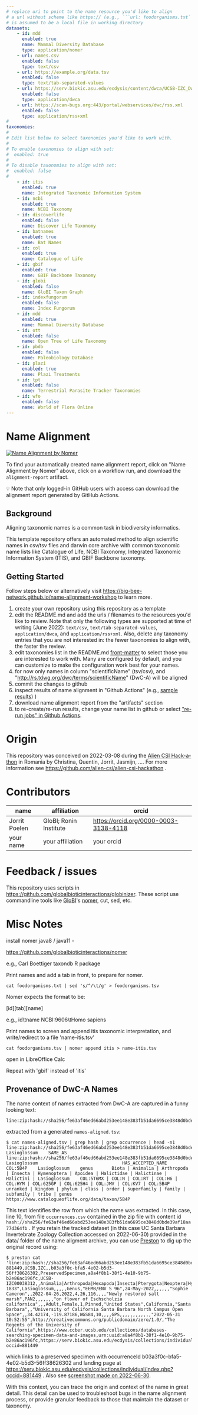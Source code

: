 ```yaml
---
# replace uri to point to the name resource you'd like to align
# a url without scheme like https:// (e.g., ```url: foodorganisms.txt```) 
# is assumed to be a local file in working directory
datasets:
    - id: mdd
      enabled: true
      name: Mammal Diversity Database
      type: application/nomer
    - url: names.csv
      enabled: false
      type: text/csv
    - url: https://example.org/data.tsv
      enabled: false
      type: text/tab-separated-values
    - url: https://serv.biokic.asu.edu/ecdysis/content/dwca/UCSB-IZC_DwC-A.zip
      enabled: false
      type: application/dwca
    - url: https://scan-bugs.org:443/portal/webservices/dwc/rss.xml 
      enabled: false
      type: application/rss+xml
# 
taxonomies:
#
# Edit list below to select taxonomies you'd like to work with. 
#
# To enable taxonomies to align with set:
#  enabled: true 
#
# To disable taxonomies to align with set: 
#  enabled: false
#
    - id: itis
      enabled: true
      name: Integrated Taxonomic Information System
    - id: ncbi
      enabled: true
      name: NCBI Taxonomy
    - id: discoverlife
      enabled: false
      name: Discover Life Taxonomy
    - id: batnames
      enabled: true
      name: Bat Names 
    - id: col
      enabled: true
      name: Catalogue of Life
    - id: gbif
      enabled: true
      name: GBIF Backbone Taxonomy
    - id: globi
      enabled: false
      name: GloBI Taxon Graph
    - id: indexfungorum
      enabled: false
      name: Index Fungorum
    - id: mdd
      enabled: true
      name: Mammal Diversity Database
    - id: ott
      enabled: false
      name: Open Tree of Life Taxonomy
    - id: pbdb
      enabled: false
      name: Paleobiology Database
    - id: plazi
      enabled: true
      name: Plazi Treatments
    - id: tpt
      enabled: false
      name: Terrestrial Parasite Tracker Taxonomies
    - id: wfo
      enabled: false
      name: World of Flora Online
---
```


# Name Alignment

[![Name Alignment by Nomer](../../actions/workflows/align.yml/badge.svg)](../../actions/workflows/align.yml)

To find your automatically created name alignment report, click on "Name Alignment by Nomer" above, click on a workflow run, and  download the `alignment-report` artifact.

:bulb: Note that only logged-in GitHub users with access can download the alignment report generated by GitHub Actions.

## Background


Aligning taxonomic names is a common task in biodiversity informatics. 

This template repository offers an automated method to align scientific names in csv/tsv files and darwin core archive with common taxonomic name lists like Catalogue of Life, NCBI Taxonomy, Integrated Taxonomic Information System (ITIS), and GBIF Backbone taxonomy.

## Getting Started

Follow steps below or alternatively visit https://big-bee-network.github.io/name-alignment-workshop to learn more.

1. create your own repository using this repository as a template
2. edit the README.md and add the urls / filenames to the resources you'd like to review. Note that only the following types are supported at time of writing (June 2022): ```text/csv```, ```text/tab-separated-values```, ```application/dwca```, and ```application/rss+xml```. Also, delete any taxonomy entries that you are not interested in: the fewer taxonomies to align with, the faster the review. 
3. edit taxonomies list in the README.md [front-matter](https://jekyllrb.com/docs/front-matter/) to select those you are interested to work with. Many are configured by default, and you can customize to make the configuration work best for your names.  
4. for now only names in column "scientificName" (tsv/csv), and "http://rs.tdwg.org/dwc/terms/scientificName" (DwC-A) will be aligned 
5. commit the changes to github
6. inspect results of name alignment in "Github Actions" (e.g., [sample results](https://github.com/globalbioticinteractions/name-alignment-template/raw/main/img/name-alignment-review-2022-11-14.log))
)
7. download name alignment report from the "artifacts" section 
8. to re-create/re-run results, change your name list in github or select ["re-run jobs" in Github Actions](https://docs.github.com/en/actions/managing-workflow-runs/re-running-workflows-and-jobs).

# Origin

This repository was conceived on 2022-03-08 during the [Alien CSI Hack-a-thon](https://github.com/alien-csi/alien-csi-hackathon) in Romania by Christina, Quentin, Jorrit, Jasmijn, .... For more information see https://github.com/alien-csi/alien-csi-hackathon . 

# Contributors


name | affiliation | orcid 
--- | --- | ---
Jorrit Poelen | GloBI; Ronin Institute | https://orcid.org/0000-0003-3138-4118
your name | your affiliation | your orcid


# Feedback / issues

This repository uses scripts in https://github.com/globalbioticinteractions/globinizer. These script use commandline tools like [GloBI](https://globalbioticinteractions.org)'s [nomer](https://github.com/globalbioticinteractions/nomer), cut, sed, etc. 

# Misc Notes


install nomer java8 / java11 - 

https://github.com/globalbioticinteractions/nomer 

e.g., Carl Boettiger taxondb R package


Print names and add a tab in front, to prepare for nomer. 

```
cat foodorganisms.txt | sed 's/^/\t/g' > foodorganisms.tsv
```

Nomer expects the format to be:

[id][tab][name]

e.g.,
id\tname
NCBI:9606\tHomo sapiens


Print names to screen and append itis taxonomic interpretation, and write/redirect to a file 'name-itis.tsv'

```
cat foodorganisms.tsv | nomer append itis > name-itis.tsv
```

open in LibreOffice Calc

Repeat with 'gbif' instead of 'itis'

## Provenance of DwC-A Names

The name context of names extracted from DwC-A are captured in a funny looking text:

```
line:zip:hash://sha256/fe63af46ed66abd253ee148e383fb51da6695ce3848d0bde39af18aa77d364fb!/occurrences.csv!/L10
```

extracted from a generated ```names-aligned.tsv```:

```
$ cat names-aligned.tsv | grep hash | grep occurrence | head -n1
line:zip:hash://sha256/fe63af46ed66abd253ee148e383fb51da6695ce3848d0bde39af18aa77d364fb!/occurrences.csv!/L10	Lasioglossum	SAME_AS	line:zip:hash://sha256/fe63af46ed66abd253ee148e383fb51da6695ce3848d0bde39af18aa77d364fb!/occurrences.csv!/L10	Lasioglossum								HAS_ACCEPTED_NAME	COL:5B4P	Lasioglossum	genus		Biota | Animalia | Arthropoda | Insecta | Hymenoptera | Apoidea | Halictidae | Halictinae | Halictini | Lasioglossum	COL:5T6MX | COL:N | COL:RT | COL:H6 | COL:HYM | COL:625GP | COL:625H4 | COL:JMV | COL:KV7 | COL:5B4P	unranked | kingdom | phylum | class | order | superfamily | family | subfamily | tribe | genus	https://www.catalogueoflife.org/data/taxon/5B4P	
```

This text identifies the row from which the name was extracted. In this case, line 10, from file ```occurrences.csv``` contained in the zip file with content id ```hash://sha256/fe63af46ed66abd253ee148e383fb51da6695ce3848d0bde39af18aa77d364fb``` . If you retain the tracked dataset (in this case UC Santa Barbara Invertebrate Zoology Collection accessed on 2022-06-30) provided in the data/ folder of the name aligment archive,  you can use [Preston](https://preston.guoda.bio) to dig up the original record using:

```
$ preston cat 'line:zip:hash://sha256/fe63af46ed66abd253ee148e383fb51da6695ce3848d0bde39af18aa77d364fb!/occurrences.csv!/L10' 
881449,UCSB,IZC,,b03a3f0c-bfa5-4e02-b5d3-56ff38626302,PreservedSpecimen,a8a4f8b1-38f1-4e10-9b75-b2e86ac196fc,UCSB-IZC00038312,,Animalia|Arthropoda|Hexapoda|Insecta|Pterygota|Neoptera|Hymenoptera|Apocrita|Aculeata|Apoidea|Halictidae|Halictinae|Halictini,Animalia,Arthropoda,Insecta,Hymenoptera,Halictidae,Lasioglossum,186125,"Curtis, 1833",Lasioglossum,,,,,Genus,"EEMB/ENV S 96",24-May-2022,,,,,,"Sophie Cameron",,2022-04-26,2022,4,26,116,,,,"Newly restored salt marsh",PAN2,,,,,,,"on flower of Eschscholzia californica",,,Adult,Female,1,Pinned,"United States",California,"Santa Barbara",,"University of California Santa Barbara North Campus Open Space",,34.42174,-119.87186,WGS84,10,,,,GPS,,,,,,,,,,,,"2022-05-31 10:52:55",http://creativecommons.org/publicdomain/zero/1.0/,"The Regents of the University of California",https://www.ccber.ucsb.edu/collections/databases-searching-specimen-data-and-images,urn:uuid:a8a4f8b1-38f1-4e10-9b75-b2e86ac196fc,https://serv.biokic.asu.edu/ecdysis/collections/individual/index.php?occid=881449
```

which links to a preserved specimen with occurrenceId b03a3f0c-bfa5-4e02-b5d3-56ff38626302 and landing page at https://serv.biokic.asu.edu/ecdysis/collections/individual/index.php?occid=881449 . Also see [screenshot made on 2022-06-30](./img/UCSB-IZC00038312_b03a3f0c-bfa5-4e02-b5d3-56ff38626302.png). 

With this context, you can trace the origin and context of the name in great detail. This detail can be used to troubleshoot bugs in the name alignment process, or provide granular feedback to those that maintain the dataset or taxonomy.  



